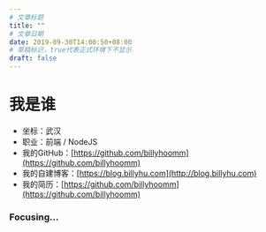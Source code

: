 ```yaml
---
# 文章标题
title: ""
# 文章日期
date: 2019-09-30T14:00:50+08:00
# 草稿标识，true代表正式环境下不显示
draft: false
---
```


# 我是谁

- 坐标：武汉
- 职业：前端 / NodeJS
- 我的GitHub：[https://github.com/billyhoomm](https://github.com/billyhoomm)
- 我的自建博客：[https://blog.billyhu.com](http://blog.billyhu.com)
- 我的简历：[https://github.com/billyhoomm](https://github.com/billyhoomm)

### Focusing...
